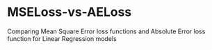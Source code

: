 # MSELoss-vs-AELoss
Comparing Mean Square Error loss functions and Absolute Error loss function for Linear Regression models
